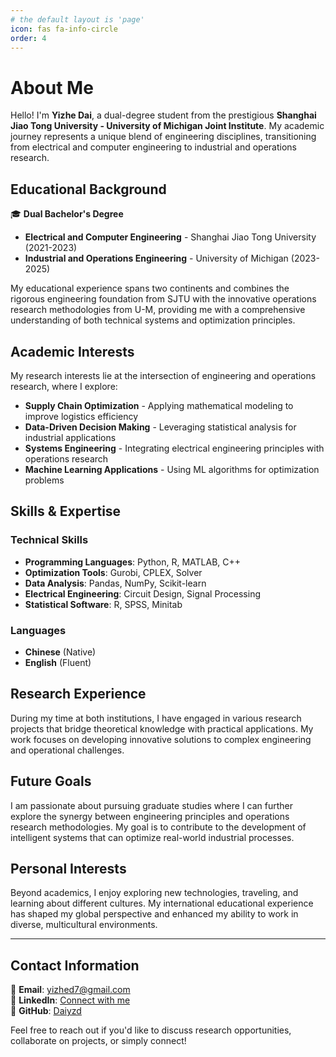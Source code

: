 ```yaml
---
# the default layout is 'page'
icon: fas fa-info-circle
order: 4
---
```


# About Me

Hello! I'm **Yizhe Dai**, a dual-degree student from the prestigious **Shanghai Jiao Tong University - University of Michigan Joint Institute**. My academic journey represents a unique blend of engineering disciplines, transitioning from electrical and computer engineering to industrial and operations research.

## Educational Background

🎓 **Dual Bachelor's Degree**
- **Electrical and Computer Engineering** - Shanghai Jiao Tong University (2021-2023)
- **Industrial and Operations Engineering** - University of Michigan (2023-2025)

My educational experience spans two continents and combines the rigorous engineering foundation from SJTU with the innovative operations research methodologies from U-M, providing me with a comprehensive understanding of both technical systems and optimization principles.

## Academic Interests

My research interests lie at the intersection of engineering and operations research, where I explore:

- **Supply Chain Optimization** - Applying mathematical modeling to improve logistics efficiency
- **Data-Driven Decision Making** - Leveraging statistical analysis for industrial applications  
- **Systems Engineering** - Integrating electrical engineering principles with operations research
- **Machine Learning Applications** - Using ML algorithms for optimization problems

## Skills & Expertise

### Technical Skills
- **Programming Languages**: Python, R, MATLAB, C++
- **Optimization Tools**: Gurobi, CPLEX, Solver
- **Data Analysis**: Pandas, NumPy, Scikit-learn
- **Electrical Engineering**: Circuit Design, Signal Processing
- **Statistical Software**: R, SPSS, Minitab

### Languages
- **Chinese** (Native)
- **English** (Fluent)

## Research Experience

During my time at both institutions, I have engaged in various research projects that bridge theoretical knowledge with practical applications. My work focuses on developing innovative solutions to complex engineering and operational challenges.

## Future Goals

I am passionate about pursuing graduate studies where I can further explore the synergy between engineering principles and operations research methodologies. My goal is to contribute to the development of intelligent systems that can optimize real-world industrial processes.

## Personal Interests

Beyond academics, I enjoy exploring new technologies, traveling, and learning about different cultures. My international educational experience has shaped my global perspective and enhanced my ability to work in diverse, multicultural environments.

---

## Contact Information

📧 **Email**: yizhed7@gmail.com  
💼 **LinkedIn**: [Connect with me](https://linkedin.com/in/your-profile)  
🔗 **GitHub**: [Daiyzd](https://github.com/Daiyzd)

Feel free to reach out if you'd like to discuss research opportunities, collaborate on projects, or simply connect!
